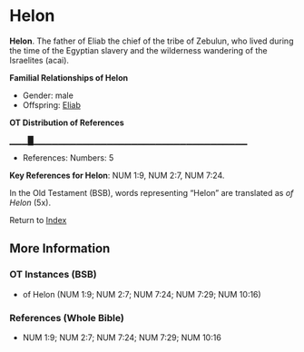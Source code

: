 # Helon
**Helon**. 
The father of Eliab the chief of the tribe of Zebulun, who lived during the time of the Egyptian slavery and the wilderness wandering of the Israelites (acai). 




**Familial Relationships of Helon**


* Gender: male
* Offspring: [Eliab](Eliab.md)


**OT Distribution of References**

▁▁▁█▁▁▁▁▁▁▁▁▁▁▁▁▁▁▁▁▁▁▁▁▁▁▁▁▁▁▁▁▁▁▁▁▁▁▁
* References: Numbers: 5



**Key References for Helon**: 
NUM 1:9, NUM 2:7, NUM 7:24. 


In the Old Testament (BSB), words representing “Helon” are translated as 
*of Helon* (5x). 




Return to [Index](00-Index.md)

## More Information

### OT Instances (BSB)

* of Helon (NUM 1:9; NUM 2:7; NUM 7:24; NUM 7:29; NUM 10:16)



### References (Whole Bible)

* NUM 1:9; NUM 2:7; NUM 7:24; NUM 7:29; NUM 10:16



